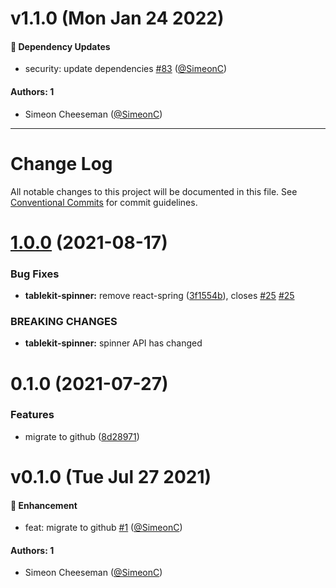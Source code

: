 # v1.1.0 (Mon Jan 24 2022)

#### 🔩 Dependency Updates

- security: update dependencies [#83](https://github.com/tablecheck/tablekit/pull/83) ([@SimeonC](https://github.com/SimeonC))

#### Authors: 1

- Simeon Cheeseman ([@SimeonC](https://github.com/SimeonC))

---

# Change Log

All notable changes to this project will be documented in this file.
See [Conventional Commits](https://conventionalcommits.org) for commit guidelines.

# [1.0.0](https://github.com/tablecheck/tablekit/compare/@tablecheck/tablekit-package-namespace@0.1.0...@tablecheck/tablekit-package-namespace@1.0.0) (2021-08-17)


### Bug Fixes

* **tablekit-spinner:** remove react-spring ([3f1554b](https://github.com/tablecheck/tablekit/commit/3f1554b5624ae39ea68f146224a157d297813522)), closes [#25](https://github.com/tablecheck/tablekit/issues/25) [#25](https://github.com/tablecheck/tablekit/issues/25)


### BREAKING CHANGES

* **tablekit-spinner:** spinner API has changed





# 0.1.0 (2021-07-27)


### Features

* migrate to github ([8d28971](https://github.com/tablecheck/tablekit/commit/8d28971175010fcb2a3cd9c48a749e7af1bdc9f9))





# v0.1.0 (Tue Jul 27 2021)

#### 🚀 Enhancement

- feat: migrate to github [#1](https://github.com/tablecheck/tablekit/pull/1) ([@SimeonC](https://github.com/SimeonC))

#### Authors: 1

- Simeon Cheeseman ([@SimeonC](https://github.com/SimeonC))
